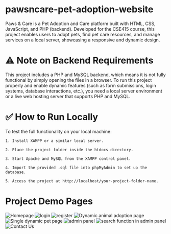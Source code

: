 # pawsncare-pet-adoption-website

Paws & Care is a Pet Adoption and Care platform built with HTML, CSS, JavaScript, and PHP (backend). Developed for the CSE415 course, this project enables users to adopt pets, find pet care resources, and manage services on a local server, showcasing a responsive and dynamic design.

# ⚠️ Note on Backend Requirements

This project includes a PHP and MySQL backend, which means it is not fully functional by simply opening the files in a browser. To run this project properly and enable dynamic features (such as form submissions, login systems, database interactions, etc.), you need a local server environment or a live web hosting server that supports PHP and MySQL.


# ✅ How to Run Locally

To test the full functionality on your local machine:
```
1. Install XAMPP or a similar local server.
```
```
2. Place the project folder inside the htdocs directory.
```
```
3. Start Apache and MySQL from the XAMPP control panel.
```
```
4. Import the provided .sql file into phpMyAdmin to set up the database.
```
```
5. Access the project at http://localhost/your-project-folder-name.
```

# Project Demo Pages


![Homepage](https://github.com/user-attachments/assets/4f5e6b4c-33d2-48ee-b3f5-b358acd6a61a)  ![login](https://github.com/user-attachments/assets/d57bf952-4a2e-4e9f-8225-fb7d9bfc23f9)
![register](https://github.com/user-attachments/assets/07490c49-0561-4ce4-ab3a-f3d2b8b01418)
![Dynamic animal adoption page](https://github.com/user-attachments/assets/383df494-d7ae-4ca9-a1fe-209f089cf665)
![Single dynamic pet page](https://github.com/user-attachments/assets/406d52be-7c14-4cbb-9e43-a48d73aaa9b1)
![admin panel](https://github.com/user-attachments/assets/73c3e98f-8401-4a9e-9df4-a227a7faeae1)
![search function in admin panel](https://github.com/user-attachments/assets/eefc18a2-75a2-47f0-9173-473d975ce58d)
![Contact Us](https://github.com/user-attachments/assets/3706f0aa-f82f-4d27-a5cf-d96cfc7370c8)
